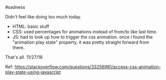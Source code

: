 #sadness

Didn't feel like doing too much today.

- HTML: basic stuff
- CSS: used percentages for animations instead of from/to like last time. 
- JS: had to look up how to trigger the css animation. once i found the "animation play state" property, it was pretty straight forward from there. 

That's all. 11/27/18

Ref: https://stackoverflow.com/questions/33256961/access-css-animation-play-state-using-javascript